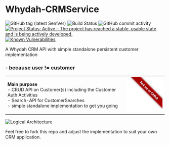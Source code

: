 # Whydah-CRMService



![GitHub tag (latest SemVer)](https://img.shields.io/github/v/tag/Cantara/Whydah-CRMService) ![Build Status](https://jenkins.cantara.no/buildStatus/icon?job=Whydah-CRMService) ![GitHub commit activity](https://img.shields.io/github/commit-activity/m/Cantara/Whydah-CRMService) [![Project Status: Active – The project has reached a stable, usable state and is being actively developed.](http://www.repostatus.org/badges/latest/active.svg)](http://www.repostatus.org/#active)  [![Known Vulnerabilities](https://snyk.io/test/github/Cantara/Whydah-CRMService/badge.svg)](https://snyk.io/test/github/Cantara/Whydah-CRMService)

A Whydah CRM API with simple standalone persistent customer implementation 

### - because user != customer

<table>
    <tr>
        <td>
<b>Main purpose</b><br/>
- CRUD API on Customer(s) including the Customer Auth Activities<br/>
- Search-API for CustomerSearches<br/>
- simple standalone implementation to get you going<br/>
        </td>
        <td>
<img src="https://raw.githubusercontent.com/Cantara/Whydah/master/images/forkme_right_red_aa0000.png">
        </td>
    </tr>
</table>


 
![Logical Architecture](https://raw.githubusercontent.com/Cantara/Whydah-CustomerService/master/images/Whydah-CS-Logical-Architecture.png)

Feel free to fork this repo and adjust the implementation to suit your own CRM application.



